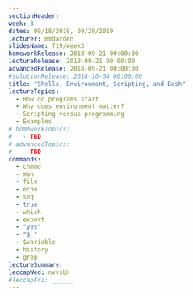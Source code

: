 ```yaml
---
sectionHeader:
week: 3
dates: 09/18/2019, 09/20/2019
lecturer: mmdarden
slidesName: f19/week3
homeworkRelease: 2018-09-21 00:00:00
lectureRelease: 2018-09-21 00:00:00
advancedRelease: 2018-09-21 00:00:00
#solutionRelease: 2018-10-04 00:00:00
title: "Shells, Environment, Scripting, and Bash"
lectureTopics:
  - How do programs start
  - Why does environment matter?
  - Scripting versus programming
  - Examples
# homeworkTopics:
#   - TBD
# advancedTopics:
#   - TBD
commands:
  - chmod
  - man
  - file
  - echo
  - seq
  - true
  - which
  - export
  - "yes"
  - "$_"
  - $variable
  - history
  - grep
lectureSummary:
leccapWed: nvvsLH
#leccapFri: ______
---
```

